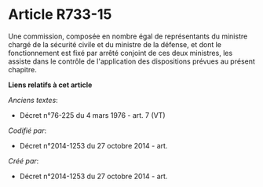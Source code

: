 # Article R733-15

Une commission, composée en nombre égal de représentants du ministre chargé de la sécurité civile et du ministre de la
défense, et dont le fonctionnement est fixé par arrêté conjoint de ces deux ministres, les assiste dans le contrôle de
l'application des dispositions prévues au présent chapitre.

**Liens relatifs à cet article**

_Anciens textes_:

  - Décret n°76-225 du 4 mars 1976 - art. 7 (VT)

_Codifié par_:

  - Décret n°2014-1253 du 27 octobre 2014 - art.

_Créé par_:

  - Décret n°2014-1253 du 27 octobre 2014 - art.
